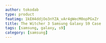 ```yaml
---
author: tokodab
type: product
featimg: 1kEH4ddjOo3nYZA_vAr4gWecM0opPGxZr
title: The Witcher 3 Samsung Galaxy S9 Case
tags: [samsung, galaxy, s9]
category: [samsung]
---
```

